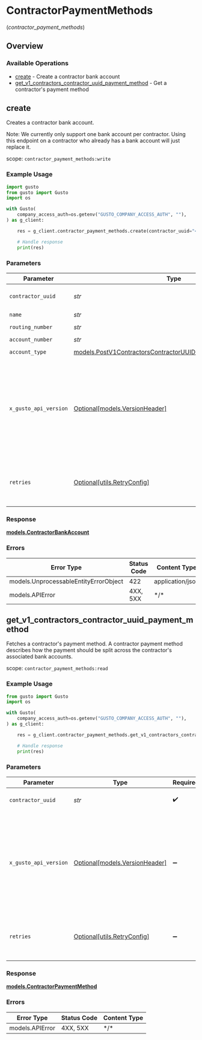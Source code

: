 # ContractorPaymentMethods
(*contractor_payment_methods*)

## Overview

### Available Operations

* [create](#create) - Create a contractor bank account
* [get_v1_contractors_contractor_uuid_payment_method](#get_v1_contractors_contractor_uuid_payment_method) - Get a contractor's payment method

## create

Creates a contractor bank account.

Note: We currently only support one bank account per contractor. Using this endpoint on a contractor who already has a bank account will just replace it.

scope: `contractor_payment_methods:write`

### Example Usage

```python
import gusto
from gusto import Gusto
import os

with Gusto(
    company_access_auth=os.getenv("GUSTO_COMPANY_ACCESS_AUTH", ""),
) as g_client:

    res = g_client.contractor_payment_methods.create(contractor_uuid="<id>", name="BoA Checking Account", routing_number="266905059", account_number="5809431207", account_type=gusto.PostV1ContractorsContractorUUIDBankAccountsAccountType.CHECKING)

    # Handle response
    print(res)

```

### Parameters

| Parameter                                                                                                                                                                                                                    | Type                                                                                                                                                                                                                         | Required                                                                                                                                                                                                                     | Description                                                                                                                                                                                                                  |
| ---------------------------------------------------------------------------------------------------------------------------------------------------------------------------------------------------------------------------- | ---------------------------------------------------------------------------------------------------------------------------------------------------------------------------------------------------------------------------- | ---------------------------------------------------------------------------------------------------------------------------------------------------------------------------------------------------------------------------- | ---------------------------------------------------------------------------------------------------------------------------------------------------------------------------------------------------------------------------- |
| `contractor_uuid`                                                                                                                                                                                                            | *str*                                                                                                                                                                                                                        | :heavy_check_mark:                                                                                                                                                                                                           | The UUID of the contractor                                                                                                                                                                                                   |
| `name`                                                                                                                                                                                                                       | *str*                                                                                                                                                                                                                        | :heavy_check_mark:                                                                                                                                                                                                           | N/A                                                                                                                                                                                                                          |
| `routing_number`                                                                                                                                                                                                             | *str*                                                                                                                                                                                                                        | :heavy_check_mark:                                                                                                                                                                                                           | N/A                                                                                                                                                                                                                          |
| `account_number`                                                                                                                                                                                                             | *str*                                                                                                                                                                                                                        | :heavy_check_mark:                                                                                                                                                                                                           | N/A                                                                                                                                                                                                                          |
| `account_type`                                                                                                                                                                                                               | [models.PostV1ContractorsContractorUUIDBankAccountsAccountType](../../models/postv1contractorscontractoruuidbankaccountsaccounttype.md)                                                                                      | :heavy_check_mark:                                                                                                                                                                                                           | N/A                                                                                                                                                                                                                          |
| `x_gusto_api_version`                                                                                                                                                                                                        | [Optional[models.VersionHeader]](../../models/versionheader.md)                                                                                                                                                              | :heavy_minus_sign:                                                                                                                                                                                                           | Determines the date-based API version associated with your API call. If none is provided, your application's [minimum API version](https://docs.gusto.com/embedded-payroll/docs/api-versioning#minimum-api-version) is used. |
| `retries`                                                                                                                                                                                                                    | [Optional[utils.RetryConfig]](../../models/utils/retryconfig.md)                                                                                                                                                             | :heavy_minus_sign:                                                                                                                                                                                                           | Configuration to override the default retry behavior of the client.                                                                                                                                                          |

### Response

**[models.ContractorBankAccount](../../models/contractorbankaccount.md)**

### Errors

| Error Type                            | Status Code                           | Content Type                          |
| ------------------------------------- | ------------------------------------- | ------------------------------------- |
| models.UnprocessableEntityErrorObject | 422                                   | application/json                      |
| models.APIError                       | 4XX, 5XX                              | \*/\*                                 |

## get_v1_contractors_contractor_uuid_payment_method

Fetches a contractor's payment method. A contractor payment method
describes how the payment should be split across the contractor's associated
bank accounts.

scope: `contractor_payment_methods:read`

### Example Usage

```python
from gusto import Gusto
import os

with Gusto(
    company_access_auth=os.getenv("GUSTO_COMPANY_ACCESS_AUTH", ""),
) as g_client:

    res = g_client.contractor_payment_methods.get_v1_contractors_contractor_uuid_payment_method(contractor_uuid="<id>")

    # Handle response
    print(res)

```

### Parameters

| Parameter                                                                                                                                                                                                                    | Type                                                                                                                                                                                                                         | Required                                                                                                                                                                                                                     | Description                                                                                                                                                                                                                  |
| ---------------------------------------------------------------------------------------------------------------------------------------------------------------------------------------------------------------------------- | ---------------------------------------------------------------------------------------------------------------------------------------------------------------------------------------------------------------------------- | ---------------------------------------------------------------------------------------------------------------------------------------------------------------------------------------------------------------------------- | ---------------------------------------------------------------------------------------------------------------------------------------------------------------------------------------------------------------------------- |
| `contractor_uuid`                                                                                                                                                                                                            | *str*                                                                                                                                                                                                                        | :heavy_check_mark:                                                                                                                                                                                                           | The UUID of the contractor                                                                                                                                                                                                   |
| `x_gusto_api_version`                                                                                                                                                                                                        | [Optional[models.VersionHeader]](../../models/versionheader.md)                                                                                                                                                              | :heavy_minus_sign:                                                                                                                                                                                                           | Determines the date-based API version associated with your API call. If none is provided, your application's [minimum API version](https://docs.gusto.com/embedded-payroll/docs/api-versioning#minimum-api-version) is used. |
| `retries`                                                                                                                                                                                                                    | [Optional[utils.RetryConfig]](../../models/utils/retryconfig.md)                                                                                                                                                             | :heavy_minus_sign:                                                                                                                                                                                                           | Configuration to override the default retry behavior of the client.                                                                                                                                                          |

### Response

**[models.ContractorPaymentMethod](../../models/contractorpaymentmethod.md)**

### Errors

| Error Type      | Status Code     | Content Type    |
| --------------- | --------------- | --------------- |
| models.APIError | 4XX, 5XX        | \*/\*           |